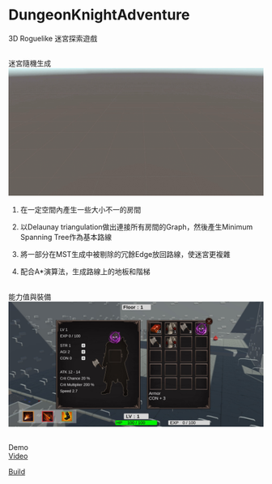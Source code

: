 # DungeonKnightAdventure
3D Roguelike 迷宮探索遊戲  

##
迷宮隨機生成
![image](3DDungeonGenerate.gif) 
1. 在一定空間內產生一些大小不一的房間

2. 以Delaunay triangulation做出連接所有房間的Graph，然後產生Minimum Spanning Tree作為基本路線

3. 將一部分在MST生成中被剔除的冗餘Edge放回路線，使迷宮更複雜

4. 配合A*演算法，生成路線上的地板和階梯

##
能力值與裝備
![image](Equipments.jpg) 

##
Demo  
[Video](https://youtu.be/Dnx5DR5pg6o)

[Build](https://drive.google.com/file/d/1a9_40h4c44H7zcufbKbu9T_Cf03BoxWh/view?usp=drive_link/)
